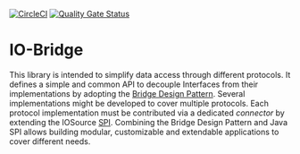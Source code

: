 [![CircleCI](https://circleci.com/gh/witz/io-bridge.svg?style=shield)](https://circleci.com/gh/witz/io-bridge)
[![Quality Gate Status](https://sonarcloud.io/api/project_badges/measure?project=io-bridge&metric=alert_status)](https://sonarcloud.io/dashboard?id=io-bridge)

# IO-Bridge

This library is intended to simplify data access through different protocols.
It defines a simple and common API to decouple Interfaces from their implementations by adopting the [Bridge Design Pattern](https://en.wikipedia.org/wiki/Bridge_pattern). 
Several implementations might be developed to cover multiple protocols.
Each protocol implementation must be contributed via a dedicated *connector* by extending the IOSource [SPI](https://en.wikipedia.org/wiki/Service_provider_interface).
Combining the Bridge Design Pattern and Java SPI allows building modular, customizable and extendable applications to cover different needs.
